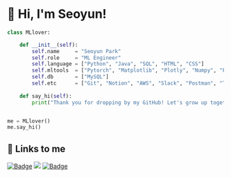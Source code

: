 # 💙 Hi, I'm Seoyun!

```python
class MLlover:

    def __init__(self):
        self.name     = "Seoyun Park"
        self.role     = "ML Engineer"
        self.language = ["Python", "Java", "SQL", "HTML", "CSS"]
        self.mltools  = ["Pytorch", "Matplotlib", "Plotly", "Numpy", "Pandas"]
        self.db       = ["MySQL"]
        self.etc      = ["Git", "Notion", "AWS", "Slack", "Postman", "Trello"]
        
    def say_hi(self):
        print("Thank you for dropping by my GitHub! Let's grow up together!")


me = MLlover()
me.say_hi()
```

## 🔗 Links to me
[![Badge](https://img.shields.io/badge/notion-white?style=flat&logo=Notion&logoColor=black)](https://seoyun.oopy.io/)  <a href="mailto:dhn04100@naver.com"><img src="https://img.shields.io/badge/naver-green?style=flat&logo=naver&logoColor=white"></a> [![Badge](https://img.shields.io/badge/Blog-white?style=flat&logo=Notion&logoColor=black)](https://seoyun.oopy.io/techblog) 
